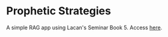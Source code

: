 # Prophetic Strategies

A simple RAG app using Lacan's Seminar Book 5. Access [here](https://prophetic.streamlit.app/).
